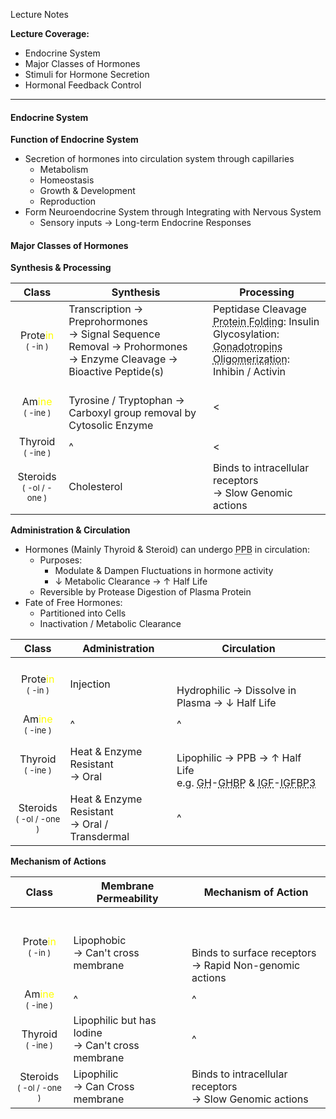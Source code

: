 Lecture Notes

**Lecture Coverage:**
- Endocrine System
- Major Classes of Hormones
- Stimuli for Hormone Secretion
- Hormonal Feedback Control

---
#### **Endocrine System**
**Function of Endocrine System**
- Secretion of hormones into circulation system through capillaries
	- Metabolism
	- Homeostasis
	- Growth & Development
	- Reproduction
- Form Neuroendocrine System through Integrating with Nervous System
	- Sensory inputs → Long-term Endocrine Responses


#### **Major Classes of Hormones**
**Synthesis & Processing**

|                                 Class                                  | Synthesis                                                                                                             | Processing                                                                                                                                                                                                                                            |
| :--------------------------------------------------------------------: | --------------------------------------------------------------------------------------------------------------------- | ----------------------------------------------------------------------------------------------------------------------------------------------------------------------------------------------------------------------------------------------------- |
| Prote<font color=yellow>in</font><br><font size="2">( -in )</font><br> | Transcription → Preprohormones<br>→ Signal Sequence Removal → Prohormones<br>→ Enzyme Cleavage → Bioactive Peptide(s) | Peptidase Cleavage<br><abbr Title="e.g. S-S Bond Formation">Protein Folding</abbr>: Insulin<br>Glycosylation: <abbr Title="FSH, LH, HCG">Gonadotropins</abbr><br><abbr Title="e.g. Homo/Heterodimerization">Oligomerization</abbr>: Inhibin / Activin |
|  Am<font color="yellow">ine</font><br><font size="2">( -ine )</font>   | <br>Tyrosine / Tryptophan →<br>Carboxyl group removal by Cytosolic Enzyme                                             | <                                                                                                                                                                                                                                                     |
|               Thyroid<br><font size="2">( -ine )</font>                | ^                                                                                                                     | <                                                                                                                                                                                                                                                     |
|            Steroids<br><font size="2">( -ol / -one )</font>            | Cholesterol                                                                                                           | Binds to intracellular receptors<br>→ Slow Genomic actions                                                                                                                                                                                            |

**Administration & Circulation**
- Hormones (Mainly Thyroid & Steroid) can undergo <abbr Title="Plasma Protein Binding">PPB</abbr> in circulation:
	- Purposes:
		- Modulate & Dampen Fluctuations in hormone activity
		- ↓ Metabolic Clearance → ↑ Half Life
	- Reversible by Protease Digestion of Plasma Protein
- Fate of Free Hormones:
	- Partitioned into Cells
	- Inactivation / Metabolic Clearance

|                                 Class                                  | Administration                                  | Circulation                                                                                                                                                                                                                                                                |
| :--------------------------------------------------------------------: | ----------------------------------------------- | -------------------------------------------------------------------------------------------------------------------------------------------------------------------------------------------------------------------------------------------------------------------------- |
| Prote<font color=yellow>in</font><br><font size="2">( -in )</font><br> | Injection                                       | <br><br>Hydrophilic → Dissolve in Plasma → ↓ Half Life                                                                                                                                                                                                                     |
|  Am<font color="yellow">ine</font><br><font size="2">( -ine )</font>   | ^                                               | ^                                                                                                                                                                                                                                                                          |
|               Thyroid<br><font size="2">( -ine )</font>                | Heat & Enzyme Resistant<br>→ Oral               | <br>Lipophilic → PPB → ↑ Half Life<br>e.g. <abbr Title="Growth Hormone">GH</abbr>-<abbr Title="Growth Hormone Binding Proteins">GHBP</abbr> & <abbr Title="Insulin-like Growth Factor">IGF</abbr>-<abbr Title="Insulin-like Growth Factor Binding Protein 3">IGFBP3</abbr> |
|            Steroids<br><font size="2">( -ol / -one )</font>            | Heat & Enzyme Resistant<br>→ Oral / Transdermal | ^                                                                                                                                                                                                                                                                          |

**Mechanism of Actions**

|                                 Class                                  | Membrane Permeability                                | Mechanism of Action                                                   |
| :--------------------------------------------------------------------: | ---------------------------------------------------- | --------------------------------------------------------------------- |
| Prote<font color=yellow>in</font><br><font size="2">( -in )</font><br> | <br>Lipophobic <br>→ Can't cross membrane            | <br><br><br>Binds to surface receptors<br>→ Rapid Non-genomic actions |
|  Am<font color="yellow">ine</font><br><font size="2">( -ine )</font>   | ^                                                    | ^                                                                     |
|               Thyroid<br><font size="2">( -ine )</font>                | Lipophilic but has Iodine <br>→ Can't cross membrane | ^                                                                     |
|            Steroids<br><font size="2">( -ol / -one )</font>            | Lipophilic<br>→ Can Cross membrane                   | Binds to intracellular receptors<br>→ Slow Genomic actions            |

